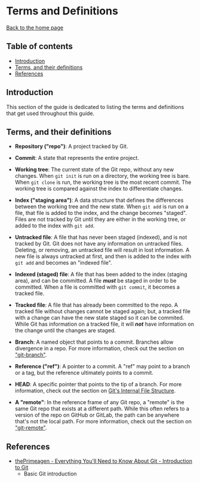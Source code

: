 # Terms and Definitions

[Back to the home page](../README.md)

## Table of contents

- [Introduction](#introduction)
- [Terms, and their definitions](#terms-and-their-definitions)
- [References](#references)

## Introduction

This section of the guide is dedicated to listing the terms and definitions that get used throughout this guide.

## Terms, and their definitions

- **Repository ("repo")**: A project tracked by Git.

- **Commit**: A state that represents the entire project.

- **Working tree**: The current state of the Git repo, without any new changes. When `git init` is run on a directory, the working tree is bare. When `git clone` is run, the working tree is the most recent commit. The working tree is compared against the index to differentiate changes.

- **Index ("staging area")**: A data structure that defines the differences between the working tree and the new state. When `git add` is run on a file, that file is added to the index, and the change becomes "staged". Files are not tracked by Git until they are either in the working tree, or added to the index with `git add`.

- **Untracked file**: A file that has never been staged (indexed), and is not tracked by Git. Git does not have any information on untracked files. Deleting, or removing, an untracked file will result in lost information. A new file is always untracked at first, and then is added to the index with `git add` and becomes an "indexed file".

- **Indexed (staged) file**: A file that has been added to the index (staging area), and can be committed. A file ***must*** be staged in order to be committed. When a file is committed with `git commit`, it becomes a tracked file.

- **Tracked file**: A file that has already been committed to the repo. A tracked file without changes cannot be staged again; but, a tracked file with a change can have the new state staged so it can be commited. While Git has information on a tracked file, it will ***not*** have information on the change until the changes are staged.

- **Branch**: A named object that points to a commit. Branches allow divergence in a repo. For more information, check out the section on ["git-branch"](git-branch.md).

- **Reference ("ref")**: A pointer to a commit. A "ref" may point to a branch or a tag, but the reference ultimately points to a commit.

- **HEAD**: A specific pointer that points to the tip of a branch. For more information, check out the section on [Git's Internal File Structure](git-internal-file-structure.md#what-is-head).

- **A "remote"**: In the reference frame of any Git repo, a "remote" is the same Git repo that exists at a different path. While this often refers to a version of the repo on GitHub or GitLab, the path can be anywhere that's not the local path. For more information, check out the section on ["git-remote"](git-remote.md).

## References

- [thePrimeagen - Everything You'll Need to Know About Git - Introduction to Git](https://theprimeagen.github.io/fem-git/lessons/intro/intro)
    - Basic Git introduction

